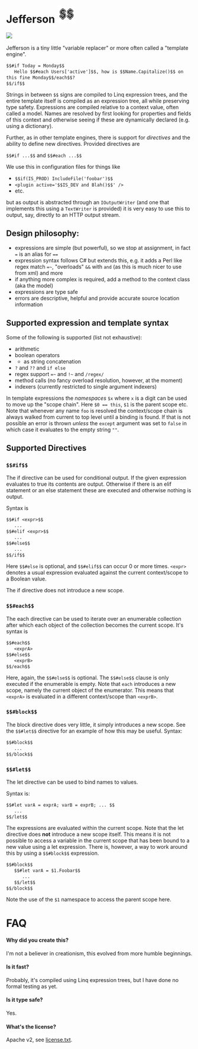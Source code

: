 Jefferson <img src="logo.png" width="48" height="48"></img> 
===========================================================
[<img src="http://img.shields.io/nuget/v/Jefferson.svg"></img>](https://www.nuget.org/packages/Jefferson/)

Jefferson is a tiny little "variable replacer" or more often called a "template engine".

```
$$#if Today = Monday$$
   Hello $$#each Users['active']$$, how is $$Name.Capitalize()$$ on this fine Monday$$/each$$?
$$/if$$
```

Strings in between `$$` signs are compiled to Linq expression trees, and the entire template itself is compiled as an expression tree, all while preserving type safety.
Expressions are compiled relative to a context value, often called a model. Names are resolved by first looking for properties and fields of this context and otherwise seeing if these are dynamically declared (e.g. using a dictionary).

Further, as in other template engines, there is support for *directives* and the ability to define new directives.
Provided directives are

`$$#if ...$$` and `$$#each ...$$`

We use this in configuration files for things like

* `$$if(IS_PROD) IncludeFile('foobar')$$`
* `<plugin active='$$IS_DEV and Blah()$$' />`
* etc.

but as output is abstracted through an `IOutputWriter` (and one that implements this using a `TextWriter` is provided) it is very easy to use this to output, say, directly to an HTTP output stream.

## Design philosophy:
* expressions are simple (but powerful), so we stop at assignment, in fact `=` is an alias for `==`
* expression syntax follows C# but extends this, e.g. it adds a Perl like regex match `=~`, "overloads" `&&` with `and` (as this is much nicer to use from xml) and more
* if anything more complex is required, add a method to the context class (aka the model)
* expressions are type safe
* errors are descriptive, helpful and provide accurate source location information

## Supported expression and template syntax
Some of the following is supported (list not exhaustive):
* arithmetic
* boolean operators
* + as string concatenation
* `?` and `??` and `if else`
* regex support `=~` and `!~` and `/regex/`
* method calls (no fancy overload resolution, however, at the moment)
* indexers (currently restricted to single argument indexers)

In template expressions the *namespaces* `$x` where `x` is a digit can be used to move up the "scope chain". Here `$0 == this`, `$1` is the parent scope etc. Note that whenever any name `foo` is resolved the context/scope chain is always walked from current to top level until a binding is found. If that is not possible an error is thrown *unless* the `except` argument was set to `false` in which case it evaluates to the empty string `""`.

## Supported Directives

### `$$#if$$`
The if directive can be used for conditional output. If the given expression evaluates to true its contents are output. Otherwise if there is an elif statement or an else statement these are executed and otherwise nothing is output.

Syntax is

```
$$#if <expr>$$
   ...
$$#elif <expr>$$
   ...
$$#else$$
   ...
$$/if$$
```

Here `$$#else` is optional, and `$$#elif$$` can occur 0 or more times. `<expr>` denotes a usual expression evaluated against the current context/scope to a Boolean value.

The if directive does not introduce a new scope.

### `$$#each$$`
The each directive can be used to iterate over an enumerable collection after which each object of the collection becomes the current scope. It's syntax is

```
$$#each$$
   <exprA>
$$#else$$
   <exprB>
$$/each$$
```

Here, again, the `$$#else$$` is optional. The `$$#else$$` clause is only executed if the enumerable is empty. Note that `each` introduces a new scope, namely the current object of the enumerator. This means that `<exprA>` is evaluated in a different context/scope than `<exprB>`.

### `$$#block$$`
The block directive does very little, it simply introduces a new scope. See the `$$#let$$` directive for an example of how this may be useful.
Syntax:
```
$$#block$$
   ...
$$/block$$
```

### `$$#let$$`
The let directive can be used to bind names to values.

Syntax is:

```
$$#let varA = exprA; varB = exprB; ... $$
   ...
$$/let$$
```

The expressions are evaluated within the current scope. Note that the let directive does **not** introduce a new scope itself. This means it is not possible to access a variable in the current scope that has been bound to a new value using a let expression. There is, however, a way to work around this by using a `$$#block$$` expression.

```
$$#block$$
   $$#let varA = $1.Foobar$$
      ...
   $$/let$$
$$/block$$
```
Note the use of the `$1` namespace to access the parent scope here.


FAQ
===

#### Why did you create this?
I'm not a believer in creationism, this evolved from more humble beginnings.

#### Is it fast?
Probably, it's compiled using Linq expression trees, but I have done no formal testing as yet.

#### Is it type safe?
Yes.

#### What's the license?
Apache v2, see [license.txt](license.txt).
